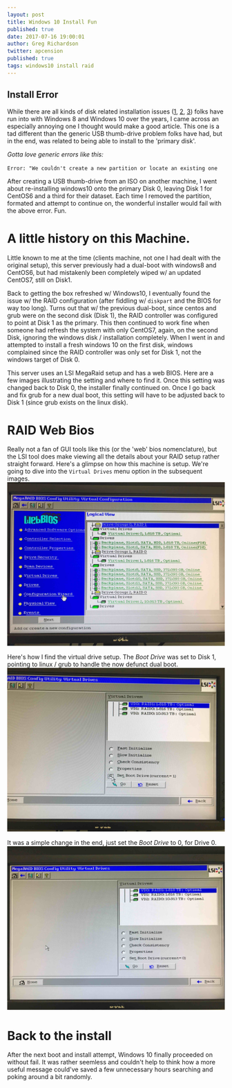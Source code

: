 ```yaml
---
layout: post
title: Windows 10 Install Fun
published: true
date: 2017-07-16 19:00:01
author: Greg Richardson
twitter: apcension
published: true
tags: windows10 install raid
---
```


## Install Error

While there are all kinds of disk related installation issues ([1](https://blogs.technet.microsoft.com/asiasupp/2012/03/06/error-we-couldnt-create-a-new-partition-or-locate-an-existing-one-for-more-information-see-the-setup-log-files-when-you-try-to-install-windows-8-cp/), [2](http://windowsreport.com/we-couldnt-create-a-new-partition/), [3](http://robertgreiner.com/2015/08/windows-10-couldnt-create-a-new-partition/)) folks have run into with Windows 8 and Windows 10 over the years, I came across an especially annoying one I thought would make a good article.  This one is a tad different than the generic USB thumb-drive problem folks have had, but in the end, was related to being able to install to the 'primary disk'.

_Gotta love generic errors like this:_

`Error: "We couldn't create a new partition or locate an existing one`

After creating a USB thumb-drive from an ISO on another machine, I went about re-installing windows10 onto the primary Disk 0,
leaving Disk 1 for CentOS6 and a third for their dataset.  Each time I removed the partition, formated and attempt to continue on,
the wonderful installer would fail with the above error.  Fun.

# A little history on this Machine.

Little known to me at the time (clients machine, not one I had dealt with the original setup), this server previously had a dual-boot with windows8 and CentOS6, but had mistakenly been completely wiped w/ an updated CentOS7, still on Disk1.

Back to getting the box refreshed w/ Windows10, I eventually found the issue w/ the RAID configuration (after fiddling w/ `diskpart` and the BIOS for way too long).  Turns out that w/ the previous dual-boot, since centos and grub were on the second disk (Disk 1), the RAID controller was configured to point at Disk 1 as the primary.  This then continued to work fine when someone had refresh the system with only CentOS7, again, on the second Disk, ignoring the windows disk / installation completely.  When I went in and attempted to install a fresh windows 10 on the first disk, windows complained since the RAID controller was only set for Disk 1, not the windows target of Disk 0.

This server uses an LSI MegaRaid setup and has a web BIOS.  Here are a few images illustrating the setting and where to find it.  Once this setting was changed back to Disk 0, the installer finally continued on.  Once I go back and fix grub for a new dual boot, this setting will have to be adjusted back to Disk 1 (since grub exists on the linux disk).

# RAID Web Bios

Really not a fan of GUI tools like this (or the 'web' bios nomenclature), but the LSI  tool does make viewing all the details about your RAID setup
rather straight forward.  Here's a glimpse on how this machine is setup.  We're going to dive into the `Virtual Drives` menu option in the subsequent images.
![alt text](/images/raid3.jpg "Web Bios Default View")

Here's how I find the virtual drive setup.  The _Boot Drive_ was set to Disk 1, pointing to linux / grub to handle the now defunct dual boot.
![alt text](/images/raid1.jpg "Boot Drive pointing to old linux partition")

It was a simple change in the end, just set the _Boot Drive_ to 0, for Drive 0.
![alt text](/images/raid2.jpg "Boot Drive set to Disk 0")

# Back to the install

After the next boot and install attempt, Windows 10 finally proceeded on without fail.  It was rather seemless and couldn't help to think how a more useful message could've saved a few unnecessary hours searching and poking around a bit randomly.
